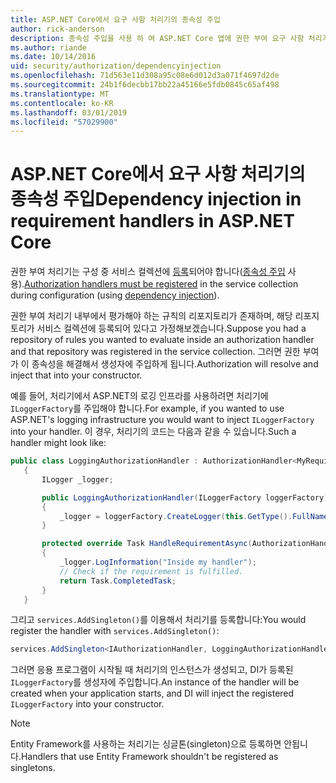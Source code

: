 ```yaml
---
title: ASP.NET Core에서 요구 사항 처리기의 종속성 주입
author: rick-anderson
description: 종속성 주입을 사용 하 여 ASP.NET Core 앱에 권한 부여 요구 사항 처리기를 삽입 하는 방법에 알아봅니다.
ms.author: riande
ms.date: 10/14/2016
uid: security/authorization/dependencyinjection
ms.openlocfilehash: 71d563e11d308a95c08e6d012d3a071f4697d2de
ms.sourcegitcommit: 24b1f6decbb17bb22a45166e5fdb0845c65af498
ms.translationtype: MT
ms.contentlocale: ko-KR
ms.lasthandoff: 03/01/2019
ms.locfileid: "57029900"
---
```

# <a name="dependency-injection-in-requirement-handlers-in-aspnet-core"></a><span data-ttu-id="385b5-103">ASP.NET Core에서 요구 사항 처리기의 종속성 주입</span><span class="sxs-lookup"><span data-stu-id="385b5-103">Dependency injection in requirement handlers in ASP.NET Core</span></span>

<a name="security-authorization-di"></a>

<span data-ttu-id="385b5-104">권한 부여 처리기는 구성 중 서비스 컬렉션에 [등록](xref:security/authorization/policies#handler-registration)되어야 합니다([종속성 주입](xref:fundamentals/dependency-injection) 사용).</span><span class="sxs-lookup"><span data-stu-id="385b5-104">[Authorization handlers must be registered](xref:security/authorization/policies#handler-registration) in the service collection during configuration (using [dependency injection](xref:fundamentals/dependency-injection)).</span></span>

<span data-ttu-id="385b5-105">권한 부여 처리기 내부에서 평가해야 하는 규칙의 리포지토리가 존재하며, 해당 리포지토리가 서비스 컬렉션에 등록되어 있다고 가정해보겠습니다.</span><span class="sxs-lookup"><span data-stu-id="385b5-105">Suppose you had a repository of rules you wanted to evaluate inside an authorization handler and that repository was registered in the service collection.</span></span> <span data-ttu-id="385b5-106">그러면 권한 부여가 이 종속성을 해결해서 생성자에 주입하게 됩니다.</span><span class="sxs-lookup"><span data-stu-id="385b5-106">Authorization will resolve and inject that into your constructor.</span></span>

<span data-ttu-id="385b5-107">예를 들어, 처리기에서 ASP.NET의 로깅 인프라를 사용하려면 처리기에 `ILoggerFactory`를 주입해야 합니다.</span><span class="sxs-lookup"><span data-stu-id="385b5-107">For example, if you wanted to use ASP.NET's logging infrastructure you would want to inject `ILoggerFactory` into your handler.</span></span> <span data-ttu-id="385b5-108">이 경우, 처리기의 코드는 다음과 같을 수 있습니다.</span><span class="sxs-lookup"><span data-stu-id="385b5-108">Such a handler might look like:</span></span>

```csharp
public class LoggingAuthorizationHandler : AuthorizationHandler<MyRequirement>
   {
       ILogger _logger;

       public LoggingAuthorizationHandler(ILoggerFactory loggerFactory)
       {
           _logger = loggerFactory.CreateLogger(this.GetType().FullName);
       }

       protected override Task HandleRequirementAsync(AuthorizationHandlerContext context, MyRequirement requirement)
       {
           _logger.LogInformation("Inside my handler");
           // Check if the requirement is fulfilled.
           return Task.CompletedTask;
       }
   }
   ```

<span data-ttu-id="385b5-109">그리고 `services.AddSingleton()`를 이용해서 처리기를 등록합니다:</span><span class="sxs-lookup"><span data-stu-id="385b5-109">You would register the handler with `services.AddSingleton()`:</span></span>

```csharp
services.AddSingleton<IAuthorizationHandler, LoggingAuthorizationHandler>();
```

<span data-ttu-id="385b5-110">그러면 응용 프로그램이 시작될 때 처리기의 인스턴스가 생성되고, DI가 등록된 `ILoggerFactory`를 생성자에 주입합니다.</span><span class="sxs-lookup"><span data-stu-id="385b5-110">An instance of the handler will be created when your application starts, and DI will inject the registered `ILoggerFactory` into your constructor.</span></span>

> [!NOTE]
> <span data-ttu-id="385b5-111">Entity Framework를 사용하는 처리기는 싱글톤(singleton)으로 등록하면 안됩니다.</span><span class="sxs-lookup"><span data-stu-id="385b5-111">Handlers that use Entity Framework shouldn't be registered as singletons.</span></span>
